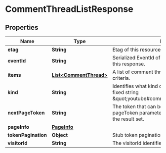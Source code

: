 

# CommentThreadListResponse


## Properties

Name | Type | Description | Notes
------------ | ------------- | ------------- | -------------
**etag** | **String** | Etag of this resource. |  [optional]
**eventId** | **String** | Serialized EventId of the request which produced this response. |  [optional]
**items** | [**List&lt;CommentThread&gt;**](CommentThread.md) | A list of comment threads that match the request criteria. |  [optional]
**kind** | **String** | Identifies what kind of resource this is. Value: the fixed string \&quot;youtube#commentThreadListResponse\&quot;. |  [optional]
**nextPageToken** | **String** | The token that can be used as the value of the pageToken parameter to retrieve the next page in the result set. |  [optional]
**pageInfo** | [**PageInfo**](PageInfo.md) |  |  [optional]
**tokenPagination** | **Object** | Stub token pagination template to suppress results. |  [optional]
**visitorId** | **String** | The visitorId identifies the visitor. |  [optional]



